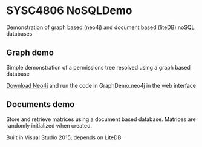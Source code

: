 # SYSC4806 NoSQLDemo
Demonstration of graph based (neo4j) and document based (liteDB) noSQL databases

## Graph demo
Simple demonstration of a permissions tree resolved using a graph based database

[Download Neo4j](https://neo4j.com/download/) and run the code in GraphDemo.neo4j in the web interface

## Documents demo
Store and retrieve matrices using a document based database. Matrices are randomly initialized when created.

Built in Visual Studio 2015; depends on LiteDB.
